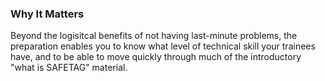 ### Why It Matters

Beyond the logisitcal benefits of not having last-minute problems, the preparation enables you to know what level of technical skill your trainees have, and to be able to move quickly through much of the introductory "what is SAFETAG" material.